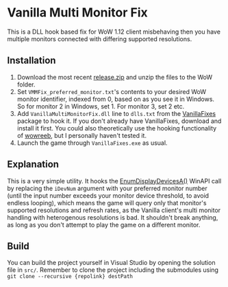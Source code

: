 # Vanilla Multi Monitor Fix
This is a DLL hook based fix for WoW 1.12 client misbehaving then you have multiple monitors connected with differing supported resolutions.

## Installation
1. Download the most recent [release.zip](https://github.com/Mates1500/VanillaMultiMonitorFix/releases/) and unzip the files to the WoW folder. 
2. Set `VMMFix_preferred_monitor.txt`'s contents to your desired WoW monitor identifier, indexed from 0, based on as you see it in Windows. So for monitor 2 in Windows, set 1. For monitor 3, set 2 etc.
3. Add `VanillaMultiMonitorFix.dll` line to `dlls.txt` from the [VanillaFixes](https://github.com/hannesmann/vanillafixes) package to hook it. If you don't already have VanillaFixes, download and install it first. You could also theoretically use the hooking functionality of [wowreeb](https://github.com/namreeb/wowreeb), but I personally haven't tested it.
4. Launch the game through `VanillaFixes.exe` as usual.

## Explanation
This is a very simple utility. It hooks the [EnumDisplayDevicesA()](https://learn.microsoft.com/en-us/windows/win32/api/winuser/nf-winuser-enumdisplaydevicesa) WinAPI call by replacing the `iDevNum` argument with your preferred monitor number (until the input number exceeds your monitor device threshold, to avoid endless looping), which means the game will query only that monitor's supported resolutions and refresh rates, as the Vanilla client's multi monitor handling with heterogenous resolutions is bad. It shouldn't break anything, as long as you don't attempt to play the game on a different monitor.
## Build
You can build the project yourself in Visual Studio by opening the solution file in `src/`. Remember to clone the project including the submodules using `git clone --recursive {repolink} destPath`